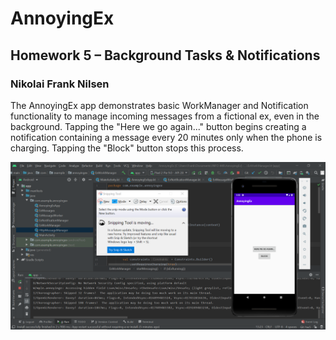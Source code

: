 # AnnoyingEx

## Homework 5 – Background Tasks & Notifications
### Nikolai Frank Nilsen

The AnnoyingEx app demonstrates basic WorkManager and Notification functionality to manage incoming messages from a fictional ex, even in the background. Tapping the "Here we go again..." button begins creating a notification containing a message every 20 minutes only when the phone is charging. Tapping the "Block" button stops this process.

![emulator_screenshot](./emulator-screenshot.PNG)
